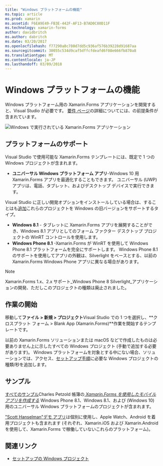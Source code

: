 ```yaml
---
title: "Windows プラットフォームの機能"
ms.topic: article
ms.prod: xamarin
ms.assetid: F6EA9E49-FB3E-442F-AF13-B7AD0C80D11F
ms.technology: xamarin-forms
author: davidbritch
ms.author: dabritch
ms.date: 03/20/2017
ms.openlocfilehash: f77290a8c780d7dd5c936af576b39228d91687aa
ms.sourcegitcommit: 30055c534d9caf5dffcfdeafd6f08e666fb870a8
ms.translationtype: MT
ms.contentlocale: ja-JP
ms.lasthandoff: 03/09/2018
---
```

# <a name="windows-platform-features"></a>Windows プラットフォームの機能

Windows プラットフォーム用の Xamarin.Forms アプリケーションを開発すると、Visual Studio が必要です。 [要件 ページ](~/xamarin-forms/get-started/installation.md)の詳細についてには、の前提条件が含まれています。

![](images/allhanselman.png "Windows で実行されている Xamarin.Forms アプリケーション")

## <a name="platform-support"></a>プラットフォームのサポート

Visual Studio で使用可能な Xamarin.Forms テンプレートには、既定で 1 つの Windows プロジェクトが含まれます。

* **ユニバーサル Windows プラットフォーム アプリ**-Windows 10 用 Xamarin.Forms アプリを最適化することもできます。 ユニバーサル (UWP) アプリは、電話、タブレット、およびデスクトップ デバイスで実行できます。

Visual Studio に正しい開発オプションをインストールしている場合は、することはも[追加](installation/index.md)これらのプロジェクトを Windows の旧バージョンをサポートするタイプ。

* **Windows 8.1** - タブレットに Xamarin.Forms アプリを展開することができ、Windows 8.1 アプリとしてのフォーム ファクター デスクトップ プロジェクトの WinRT コントロールを使用します。
* **Windows Phone 8.1** -Xamarin.Forms が WinRT を使用して Windows Phone 8.1 プラットフォームを完全にサポートします。 Windows Phone 8.1 のサポートを使用してアプリの外観は、Silverlight をベースとする、以前の Xamarin.Forms Windows Phone アプリに異なる場合があります。


> [!NOTE]
> Xamarin.Forms 1.x、2.x サポート_Windows Phone 8 Silverlight_アプリケーションの開発、ただしこのプロジェクトの種類は廃止されました。


## <a name="getting-started"></a>作業の開始

移動して**ファイル > 新規 > プロジェクト**Visual Studio での 1 つを選択し、**クロスプラット フォーム > Blank App (Xamarin.Forms)**作業を開始するテンプレートです。

以前の Xamarin.Forms ソリューションまたは macOS などで作成したものは必要ありません上に示したすべての Windows プロジェクト (手動で追加する必要があります)。
Windows プラットフォームを対象とする中にない場合、ソリューションでは、アクセス、[セットアップ手順](installation/index.md)に必要な Windows プロジェクトの種類/秒を追加します。


## <a name="samples"></a>サンプル

[すべてのサンプル](https://github.com/xamarin/xamarin-forms-book-preview-2)Charles Petzold 帳簿の[ *Xamarin.Forms を使用したモバイル アプリを作成する*](~/xamarin-forms/creating-mobile-apps-xamarin-forms/index.md) Windows Phone 8.1、Windows 8.1、および (Windows 10) 用のユニバーサル Windows プラットフォームのプロジェクトが含まれます。

["Scott Hanselman"デモ アプリ](https://github.com/jamesmontemagno/Hanselman.Forms)は個別に使用し、Apple Watch、Android を着用プロジェクトも含まれます (それぞれ、Xamarin.iOS および Xamarin.Android を使用して、Xamarin.Forms で稼働していないこれらのプラットフォーム)。


## <a name="related-links"></a>関連リンク

- [セットアップの Windows プロジェクト](~/xamarin-forms/platform/windows/installation/index.md)
